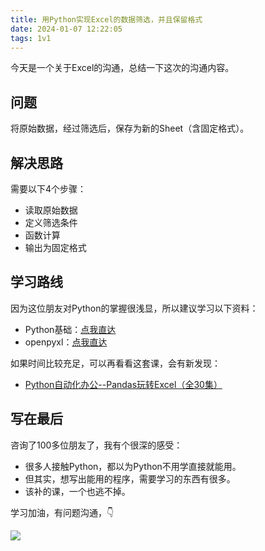 ```yaml
---
title: 用Python实现Excel的数据筛选，并且保留格式
date: 2024-01-07 12:22:05
tags: 1v1
---
```


今天是一个关于Excel的沟通，总结一下这次的沟通内容。


## 问题

将原始数据，经过筛选后，保存为新的Sheet（含固定格式）。

## 解决思路

需要以下4个步骤：

- 读取原始数据
- 定义筛选条件
- 函数计算
- 输出为固定格式


## 学习路线

因为这位朋友对Python的掌握很浅显，所以建议学习以下资料：

- Python基础：[点我直达](https://www.acfun.cn/v/ac20463077)
- openpyxl：[点我直达](https://openpyxl.readthedocs.io/en/stable/)

如果时间比较充足，可以再看看这套课，会有新发现：

- [Python自动化办公--Pandas玩转Excel（全30集）](https://www.bilibili.com/video/BV1hk4y1C73S/?spm_id_from=333.999.0.0&vd_source=dcea3feb81b702defb6006f671564224)


## 写在最后

咨询了100多位朋友了，我有个很深的感受：

- 很多人接触Python，都以为Python不用学直接就能用。
- 但其实，想写出能用的程序，需要学习的东西有很多。
- 该补的课，一个也逃不掉。

学习加油，有问题沟通，👇

![](https://www.python-office.com/assets/img/qr-code.b0c382a8.jpg)
